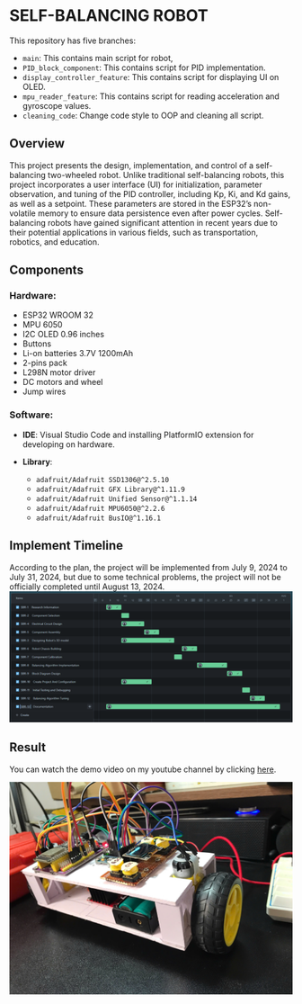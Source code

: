# SELF-BALANCING ROBOT 

This repository has five branches:

- `main`: This contains main script for robot,
- `PID_block_component`: This contains script for PID implementation.
- `display_controller_feature`: This contains script for displaying UI on OLED.
- `mpu_reader_feature`: This contains script for reading acceleration and gyroscope values.
- `cleaning_code`: Change code style to OOP and cleaning all script.

## Overview
This project presents the design, implementation, and control of a self-balancing two-wheeled robot. Unlike traditional self-balancing robots, this project incorporates a user interface (UI) for initialization, parameter observation, and tuning of the PID controller, including Kp, Ki, and Kd gains, as well as a setpoint. These parameters are stored in the ESP32’s non-volatile memory to ensure data persistence even after power cycles. Self-balancing robots have gained significant attention in recent years due to their potential applications in various fields, such as transportation, robotics, and education.

## Components
### Hardware:
- ESP32 WROOM 32
- MPU 6050
- I2C OLED 0.96 inches
- Buttons
- Li-on batteries 3.7V 1200mAh
- 2-pins pack
- L298N motor driver
- DC motors and wheel
- Jump wires 

### Software:
- **IDE**: Visual Studio Code and installing PlatformIO extension for developing on hardware.
- **Library**:

    - `adafruit/Adafruit SSD1306@^2.5.10`
	- `adafruit/Adafruit GFX Library@^1.11.9`
	- `adafruit/Adafruit Unified Sensor@^1.1.14`
	- `adafruit/Adafruit MPU6050@^2.2.6`
	- `adafruit/Adafruit BusIO@^1.16.1`

## Implement Timeline
According to the plan, the project will be implemented from July 9, 2024 to July 31, 2024, but due to some technical problems, the project will not be officially completed until August 13, 2024.
![Timeline](./images/timeline.png)
## Result
You can watch the demo video on my youtube channel by clicking [here](https://youtu.be/lndcBkw4cso). 

![Sunflower Robot demo](./images/z5726694588095_b823f01c32cd317227ed718637b2cfad.jpg)